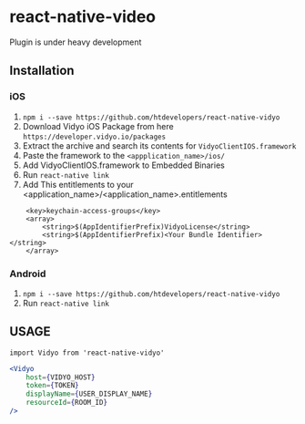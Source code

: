 # react-native-video
Plugin is under heavy development

## Installation

### iOS

1. `npm i --save https://github.com/htdevelopers/react-native-vidyo`
2. Download Vidyo iOS Package from here `https://developer.vidyo.io/packages`
3. Extract the archive and search its contents for `VidyoClientIOS.framework`
4. Paste the framework to the `<appplication_name>/ios/`
5. Add VidyoClientIOS.framework to Embedded Binaries
6. Run `react-native link`
7. Add This entitlements to your <application_name>/<application_name>.entitlements

```
    <key>keychain-access-groups</key>
    <array>
        <string>$(AppIdentifierPrefix)VidyoLicense</string>
        <string>$(AppIdentifierPrefix)<Your Bundle Identifier></string>
    </array>
```
### Android

1. `npm i --save https://github.com/htdevelopers/react-native-vidyo`
2. Run `react-native link`


## USAGE

`import Vidyo from 'react-native-vidyo'`


```jsx
<Vidyo
    host={VIDYO_HOST}
    token={TOKEN}
    displayName={USER_DISPLAY_NAME}
    resourceId={ROOM_ID}
/>
```